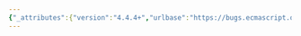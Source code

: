 ```yaml
---
{"_attributes":{"version":"4.4.4+","urlbase":"https://bugs.ecmascript.org/","maintainer":"dherman@mozilla.com"},"bug":{"bug_id":685,"creation_ts":"2012-10-01 16:20:00 -0700","short_desc":"15.14.7.3: missing dash in table caption","delta_ts":"2012-10-26 15:34:22 -0700","product":"Draft for 6th Edition","component":"editorial issue","version":"Rev 10: September 27, 2012 Draft","rep_platform":"All","op_sys":"All","bug_status":"RESOLVED","resolution":"FIXED","priority":"Normal","bug_severity":"enhancement","everconfirmed":true,"reporter":{"uid":"jmdyck","name":"Michael Dyck"},"assigned_to":{"uid":"allen","name":"Allen Wirfs-Brock"},"long_desc":[{"commentid":1803,"comment_count":0,"who":{"uid":"jmdyck","name":"Michael Dyck"},"bug_when":"2012-10-01 16:20:41 -0700","thetext":"In 15.14.7.3 \"Properties of Map Iterator Instances\",\nthe table caption says:\n    Table 30 Internal Properties of Map Iterator Instances\n\nFor consistency with other table captions, insert a dash after \"30\"."},{"commentid":1969,"comment_count":1,"who":{"uid":"allen","name":"Allen Wirfs-Brock"},"bug_when":"2012-10-20 15:46:10 -0700","thetext":"corrected in rev 11 editor's draft"},{"commentid":2152,"comment_count":2,"who":{"uid":"allen","name":"Allen Wirfs-Brock"},"bug_when":"2012-10-26 15:34:22 -0700","thetext":"in October 26, 2012 release draft"}]}}
---
```

